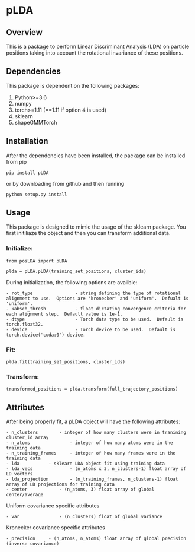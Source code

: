 # pLDA

## Overview

This is a package to perform Linear Discriminant Analysis (LDA) on particle positions taking into account the rotational invariance of these positions.  

## Dependencies

This package is dependent on the following packages:

1. Python>=3.6 
2. numpy
3. torch>=1.11 (==1.11 if option 4 is used)
4. sklearn
5. shapeGMMTorch

## Installation

After the dependencies have been installed, the package can be installed from pip

`pip install pLDA`

or by downloading from github and then running

`python setup.py install`

## Usage 

This package is designed to mimic the usage of the sklearn package.  You first initiliaze the object and then you can transform additional data.

### Initialize:

`from posLDA import pLDA`

`plda = pLDA.pLDA(training_set_positions, cluster_ids)`

During initialization, the following options are availble:

	- rot_type                - string defining the type of rotational alignment to use.  Options are 'kronecker' and 'uniform'.  Defualt is 'uniform'.
	- kabsch_thresh           - float dictating convergence criteria for each alignment step.  Default value is 1e-1.
	- dtype                   - Torch data type to be used.  Default is torch.float32.
	- device                  - Torch device to be used.  Default is torch.device('cuda:0') device.

### Fit:

`plda.fit(training_set_positions, cluster_ids)`

### Transform:


`transformed_positions = plda.transform(full_trajectory_positions)`

## Attributes

After being properly fit, a pLDA object will have the following attributes:

	- n_clusters		- integer of how many clusters were in tranining cluster_id array
	- n_atoms           	- integer of how many atoms were in the training data
	- n_training_frames    	- integer of how many frames were in the training data
	- lda 			- sklearn LDA object fit using training data
	- lda_vecs              - (n_atoms x 3, n_clusters-1) float array of LD vectors
	- lda_projection        - (n_training_frames, n_clusters-1) float array of LD projections for training data
	- center	      	- (n_atoms, 3) float array of global center/average

Uniform covariance specific attributes

	- var		       	- (n_clusters) float of global variance

Kronecker covariance specific attributes

	- precision	   	- (n_atoms, n_atoms) float array of global precision (inverse covariance)


